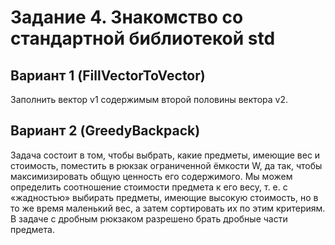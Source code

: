 # Задание 4. Знакомство со стандартной библиотекой std
## Вариант 1 (FillVectorToVector)
Заполнить вектор v1 содержимым второй половины вектора v2. 

## Вариант 2 (GreedyBackpack)
Задача состоит в том, чтобы выбрать, какие предметы, имеющие вес и стоимость, поместить в рюкзак ограниченной ёмкости W, да так, чтобы максимизировать общую ценность его содержимого. Мы можем определить соотношение стоимости предмета к его весу, т. е. с «жадностью» выбирать предметы, имеющие высокую стоимость, но в то же время маленький вес, а затем сортировать их по этим критериям. В задаче с дробным рюкзаком разрешено брать дробные части предмета. 
